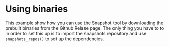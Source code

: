# Using binaries

This example show how you can use the Snapshot tool by downloading the prebuilt binaries from the Github Relase page.
The only thing you have to to in order to set this up is to import the snapshots repository and use `snapshots_repos()`
to set up the dependencies.
